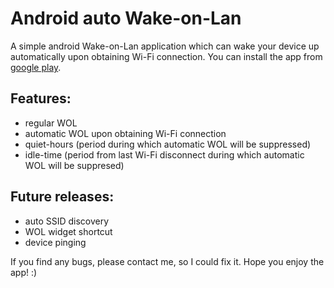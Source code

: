 Android auto Wake-on-Lan
========

A simple android Wake-on-Lan application which can wake your device up automatically upon obtaining Wi-Fi connection. You can install the app from [google play](https://play.google.com/store/apps/details?id=net.cmikavac.autowol).

## Features:
* regular WOL
* automatic WOL upon obtaining Wi-Fi connection
* quiet-hours (period during which automatic WOL will be suppressed)
* idle-time (period from last Wi-Fi disconnect during which automatic WOL will be suppresed)

## Future releases:
* auto SSID discovery
* WOL widget shortcut
* device pinging

If you find any bugs, please contact me, so I could fix it. Hope you enjoy the app! :)
